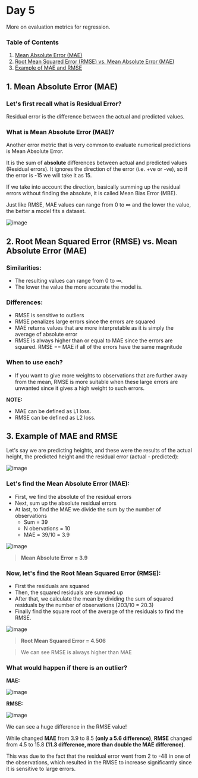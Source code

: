 # Day 5 
More on evaluation metrics for regression.

### Table of Contents

<ol>
  <li><a href="#1-mean-absolute-error-mae">Mean Absolute Error (MAE)</a></li>
  <li><a href="#2-root-mean-squared-error-rmse-vs-mean-absolute-error-mae">Root Mean Squared Error (RMSE) vs. Mean Absolute Error (MAE)</a></li>
  <li><a href="#3-example-of-mae-and-rmse">Example of MAE and RMSE</a></li>
</ol>

## 1. Mean Absolute Error (MAE)

### Let's first recall what is Residual Error?
Residual error is the difference between the actual and predicted values.

### What is Mean Absolute Error (MAE)?
Another error metric that is very common to evaluate numerical predictions is Mean Absolute Error.

It is the sum of **absolute** differences between actual and predicted values (Residual errors). It ignores the direction of the error (i.e. +ve or -ve), so if the error is -15 we will take it as 15. 

If we take into account the direction, basically summing up the residual errors without finding the absolute, it is called Mean Bias Error (MBE).

Just like RMSE, MAE values can range from 0 to ∞ and the lower the value, the better a model fits a dataset.

![image](https://user-images.githubusercontent.com/70928356/193356543-e6e2ae73-8e91-4fc1-951b-694825b481ed.png)

## 2. Root Mean Squared Error (RMSE) vs. Mean Absolute Error (MAE)

### Similarities:
- The resulting values can range from 0 to ∞.
- The lower the value the more accurate the model is.

### Differences:
- RMSE is sensitive to outliers 
- RMSE penalizes large errors since the errors are squared
- MAE returns values that are more interpretable as it is simply the average of absolute error
- RMSE is always higher than or equal to MAE since the errors are squared. RMSE == MAE if all of the errors have the same magnitude

### When to use each?
- If you want to give more weights to observations that are further away from the mean, RMSE is more suitable when these large errors are unwanted since it gives a high weight to such errors.

**NOTE:**
- MAE can be defined as L1 loss.
- RMSE can be defined as L2 loss.

## 3. Example of MAE and RMSE
Let's say we are predicting heights, and these were the results of the actual height, the predicted height and the residual error (actual - predicted):

![image](https://user-images.githubusercontent.com/70928356/193364618-3db9458f-7bc0-423e-a5c1-982acea2b9f3.png)

### Let's find the Mean Absolute Error (MAE):
- First, we find the absolute of the residual errors 
- Next, sum up the absolute residual errors
- At last, to find the MAE we divide the sum by the number of observations 
  - Sum = 39
  - N obervations = 10
  - MAE = 39/10 = 3.9

![image](https://user-images.githubusercontent.com/70928356/193365043-dfae3b3f-69d5-41f6-87fe-6d8bf432ab8e.png)

> **Mean Absolute Error = 3.9**

### Now, let's find the Root Mean Squared Error (RMSE):
- First the residuals are squared
- Then, the squared residuals are summed up
- After that, we calculate the mean by dividing the sum of squared residuals by the number of observations (203/10 = 20.3)
- Finally find the square root of the average of the residuals to find the RMSE.

![image](https://user-images.githubusercontent.com/70928356/193365547-dae6c629-0cbf-447c-981f-15821ee9efc7.png)

> **Root Mean Squared Error = 4.506**

> We can see RMSE is always higher than MAE

### What would happen if there is an outlier?

**MAE:**

![image](https://user-images.githubusercontent.com/70928356/193366339-6da46e35-c993-479f-a67e-b4f160c83928.png)

**RMSE:**

![image](https://user-images.githubusercontent.com/70928356/193366367-ee4e6986-5122-4c1e-a790-fecefb5e99b2.png)

We can see a huge difference in the RMSE value!

While changed **MAE** from 3.9 to 8.5 **(only a 5.6 difference)**,
**RMSE** changed from 4.5 to 15.8 **(11.3 difference, more than double the MAE difference)**.

This was due to the fact that the residual error went from 2 to -48 in one of the observations, which resulted in the RMSE to increase significantly since it is sensitive to large errors.

